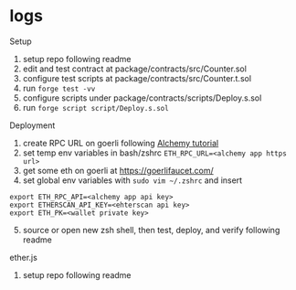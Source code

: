 # logs

Setup
1. setup repo following readme
2. edit and test contract at package/contracts/src/Counter.sol
3. configure test scripts at package/contracts/src/Counter.t.sol
4. run ```forge test -vv```
5. configure scripts under package/contracts/scripts/Deploy.s.sol
6. run ```forge script script/Deploy.s.sol```

Deployment
1. create RPC URL on goerli following [Alchemy tutorial](https://docs.alchemy.com/docs/how-to-add-alchemy-rpc-endpoints-to-metamask#2.-create-an-api-key-for-the-desired-network-on-metamask)
2. set temp env variables in bash/zshrc ```ETH_RPC_URL=<alchemy app https url>```
3. get some eth on goerli at https://goerlifaucet.com/
4. set global env variables with ```sudo vim ~/.zshrc``` and insert
```
export ETH_RPC_API=<alchemy app api key>
export ETHERSCAN_API_KEY=<ehterscan api key>
export ETH_PK=<wallet private key>
```
5. source or open new zsh shell, then test, deploy, and verify following readme

ether.js
1. setup repo following readme